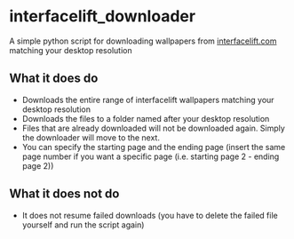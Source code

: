 # interfacelift_downloader
A simple python script for downloading wallpapers from [interfacelift.com](https://interfacelift.com/) matching your desktop resolution
## What it does do
* Downloads the entire range of interfacelift wallpapers matching your desktop resolution
* Downloads the files to a folder named after your desktop resolution
* Files that are already downloaded will not be downloaded again. Simply the downloader will move to the next.
* You can specify the starting page and the ending page (insert the same page number if you want a specific page (i.e. 
starting page 2 - ending page 2))
## What it does not do
* It does not resume failed downloads (you have to delete the failed file yourself and run the script again)

